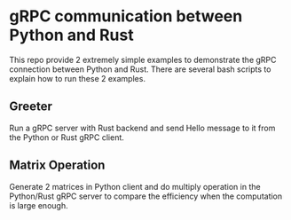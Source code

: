 # gRPC communication between Python and Rust

This repo provide 2 extremely simple examples to demonstrate the gRPC connection between Python and Rust. There are several bash scripts to explain how to run these 2 examples.

## Greeter

Run a gRPC server with Rust backend and send Hello message to it from the Python or Rust gRPC client.

## Matrix Operation

Generate 2 matrices in Python client and do multiply operation in the Python/Rust gRPC server to compare the efficiency when the computation is large enough.
